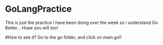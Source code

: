 # GoLangPractice
This is just the practice i have been doing over the week so i understand Go Better... Hope you will too!


#How to see it?
Go to the go folder, and click on main.go!!
